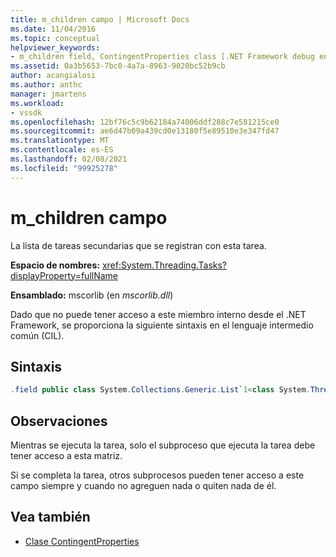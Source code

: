 ```yaml
---
title: m_children campo | Microsoft Docs
ms.date: 11/04/2016
ms.topic: conceptual
helpviewer_keywords:
- m_children field, ContingentProperties class [.NET Framework debug engines]
ms.assetid: 0a3b5653-7bc0-4a7a-8963-9020bc52b9cb
author: acangialosi
ms.author: anthc
manager: jmartens
ms.workload:
- vssdk
ms.openlocfilehash: 12bf76c5c9b62184a74006ddf288c7e581215ce0
ms.sourcegitcommit: ae6d47b09a439cd0e13180f5e89510e3e347fd47
ms.translationtype: MT
ms.contentlocale: es-ES
ms.lasthandoff: 02/08/2021
ms.locfileid: "99925278"
---
```

# <a name="m_children-field"></a>m_children campo
La lista de tareas secundarias que se registran con esta tarea.

 **Espacio de nombres:** <xref:System.Threading.Tasks?displayProperty=fullName>

 **Ensamblado:** mscorlib (en *mscorlib.dll*)

 Dado que no puede tener acceso a este miembro interno desde el .NET Framework, se proporciona la siguiente sintaxis en el lenguaje intermedio común (CIL).

## <a name="syntax"></a>Sintaxis

```csharp
.field public class System.Collections.Generic.List`1<class System.Threading.Tasks.Task> m_children
```

## <a name="remarks"></a>Observaciones
 Mientras se ejecuta la tarea, solo el subproceso que ejecuta la tarea debe tener acceso a esta matriz.

 Si se completa la tarea, otros subprocesos pueden tener acceso a este campo siempre y cuando no agreguen nada o quiten nada de él.

## <a name="see-also"></a>Vea también
- [Clase ContingentProperties](../../extensibility/debugger/contingentproperties-class-internal-members.md)
